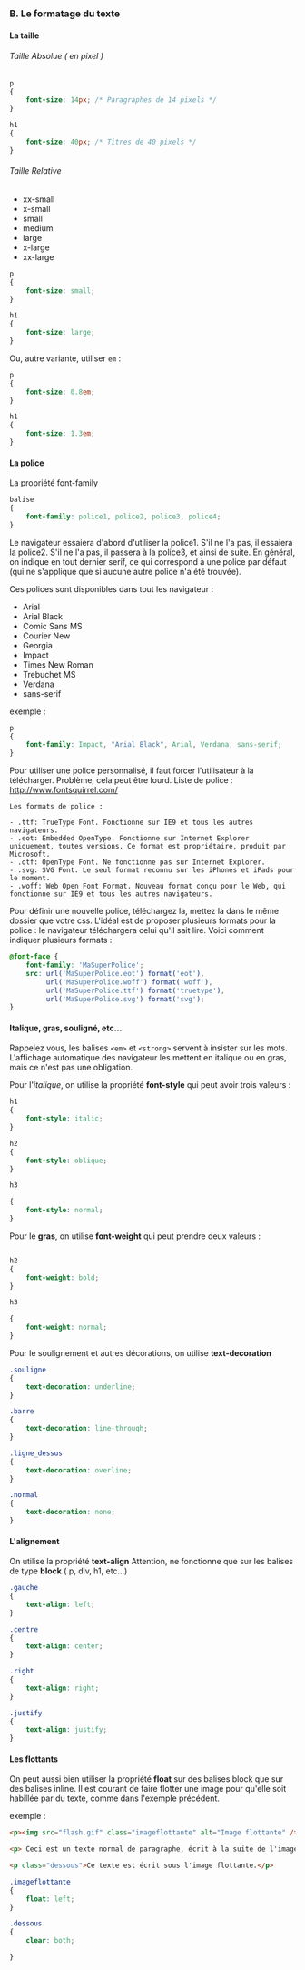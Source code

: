 ### B. Le formatage du texte

#### La taille 

###### Taille Absolue ( en pixel )

```css
p
{
    font-size: 14px; /* Paragraphes de 14 pixels */
}

h1
{
    font-size: 40px; /* Titres de 40 pixels */
}
```

###### Taille Relative

- xx-small
- x-small
- small
- medium 
- large
- x-large
- xx-large

```css
p
{
    font-size: small;
}

h1
{
    font-size: large;
}
```

Ou, autre variante, utiliser `em` :

```css
p
{
    font-size: 0.8em;
}

h1
{
    font-size: 1.3em;
}
```


#### La police

La propriété font-family
```css
balise
{
    font-family: police1, police2, police3, police4;
}
```

Le navigateur essaiera d'abord d'utiliser la police1. S'il ne l'a pas, il essaiera la police2. S'il ne l'a pas, il passera à la police3, et ainsi de suite.
En général, on indique en tout dernier serif, ce qui correspond à une police par défaut (qui ne s'applique que si aucune autre police n'a été trouvée).

Ces polices sont disponibles dans tout les navigateur :

- Arial
- Arial Black
- Comic Sans MS
- Courier New
- Georgia
- Impact
- Times New Roman
- Trebuchet MS
- Verdana
- sans-serif

exemple :

```css
p
{
    font-family: Impact, "Arial Black", Arial, Verdana, sans-serif;
}
```

Pour utiliser une police personnalisé, il faut forcer l'utilisateur à la télécharger.
Problème, cela peut être lourd.
Liste de police : http://www.fontsquirrel.com/

	Les formats de police :
	
	- .ttf: TrueType Font. Fonctionne sur IE9 et tous les autres navigateurs.
	- .eot: Embedded OpenType. Fonctionne sur Internet Explorer uniquement, toutes versions. Ce format est propriétaire, produit par Microsoft.
	- .otf: OpenType Font. Ne fonctionne pas sur Internet Explorer.
	- .svg: SVG Font. Le seul format reconnu sur les iPhones et iPads pour le moment.
	- .woff: Web Open Font Format. Nouveau format conçu pour le Web, qui fonctionne sur IE9 et tous les autres navigateurs.


Pour définir une nouvelle police, téléchargez la, mettez la dans le même dossier que votre css.  L'idéal est de proposer plusieurs formats pour la police : le navigateur téléchargera celui qu'il sait lire. Voici comment indiquer plusieurs formats :

```css
@font-face {
    font-family: 'MaSuperPolice';
    src: url('MaSuperPolice.eot') format('eot'),
         url('MaSuperPolice.woff') format('woff'),
         url('MaSuperPolice.ttf') format('truetype'),
         url('MaSuperPolice.svg') format('svg');
}
```


#### Italique, gras, souligné, etc...

Rappelez vous, les balises `<em>` et `<strong>` servent à insister sur les mots.
L'affichage automatique des navigateur les mettent en italique ou en gras, mais ce n'est pas une obligation.

Pour l'*italique*, on utilise la propriété **font-style** qui peut avoir trois valeurs :

```css
h1
{
    font-style: italic;
}

h2
{
    font-style: oblique;
}

h3

{
    font-style: normal;
}
```


Pour le **gras**, on utilise **font-weight** qui peut prendre deux valeurs :

```css

h2
{
    font-weight: bold;
}

h3

{
    font-weight: normal;
}
```

Pour le soulignement et autres décorations, on utilise **text-decoration**

```css
.souligne
{
    text-decoration: underline;
}

.barre
{
    text-decoration: line-through;
}

.ligne_dessus
{
    text-decoration: overline;
}

.normal
{
    text-decoration: none;
}

```


#### L'alignement  

On utilise la propriété **text-align**
Attention, ne fonctionne que sur les balises de type **block** ( p, div, h1, etc...)

```css
.gauche
{
    text-align: left;
}

.centre
{
    text-align: center;
}

.right
{
    text-align: right;
}

.justify
{
    text-align: justify;
}
```


#### Les flottants

On peut aussi bien utiliser la propriété **float** sur des balises block que sur des balises inline. Il est courant de faire flotter une image pour qu'elle soit habillée par du texte, comme dans l'exemple précédent.

exemple :

```html
<p><img src="flash.gif" class="imageflottante" alt="Image flottante" /> </p>

<p> Ceci est un texte normal de paragraphe, écrit à la suite de l'image et qui l'habillera car l'image est flottante. </p>

<p class="dessous">Ce texte est écrit sous l'image flottante.</p>
```

```css
.imageflottante
{
    float: left;
}

.dessous
{
    clear: both;

}
```